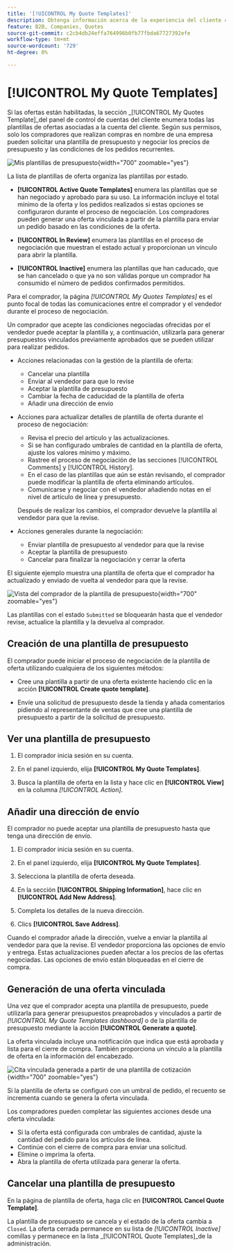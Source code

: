 ```yaml
---
title: '[!UICONTROL My Quote Templates]'
description: Obtenga información acerca de la experiencia del cliente con las plantillas de presupuesto, que está disponible en el panel de cuentas de tienda.
feature: B2B, Companies, Quotes
source-git-commit: c2cb4db24effa764996b0fb77fbda67727392efe
workflow-type: tm+mt
source-wordcount: '729'
ht-degree: 0%

---
```



# [!UICONTROL My Quote Templates]

Si las ofertas están habilitadas, la sección _[!UICONTROL My Quotes Template]_del panel de control de cuentas del cliente enumera todas las plantillas de ofertas asociadas a la cuenta del cliente. Según sus permisos, solo los compradores que realizan compras en nombre de una empresa pueden solicitar una plantilla de presupuesto y negociar los precios de presupuesto y las condiciones de los pedidos recurrentes.

![Mis plantillas de presupuesto](./assets/account-dashboard-quote-templates-list.png){width="700" zoomable="yes"}

La lista de plantillas de oferta organiza las plantillas por estado.

- **[!UICONTROL Active Quote Templates]** enumera las plantillas que se han negociado y aprobado para su uso. La información incluye el total mínimo de la oferta y los pedidos realizados si estas opciones se configuraron durante el proceso de negociación. Los compradores pueden generar una oferta vinculada a partir de la plantilla para enviar un pedido basado en las condiciones de la oferta.

- **[!UICONTROL In Review]** enumera las plantillas en el proceso de negociación que muestran el estado actual y proporcionan un vínculo para abrir la plantilla.

- **[!UICONTROL Inactive]** enumera las plantillas que han caducado, que se han cancelado o que ya no son válidas porque un comprador ha consumido el número de pedidos confirmados permitidos.

Para el comprador, la página *[!UICONTROL My Quotes Templates]* es el punto focal de todas las comunicaciones entre el comprador y el vendedor durante el proceso de negociación.

Un comprador que acepte las condiciones negociadas ofrecidas por el vendedor puede aceptar la plantilla y, a continuación, utilizarla para generar presupuestos vinculados previamente aprobados que se pueden utilizar para realizar pedidos.

- Acciones relacionadas con la gestión de la plantilla de oferta:

   - Cancelar una plantilla
   - Enviar al vendedor para que lo revise
   - Aceptar la plantilla de presupuesto
   - Cambiar la fecha de caducidad de la plantilla de oferta
   - Añadir una dirección de envío

- Acciones para actualizar detalles de plantilla de oferta durante el proceso de negociación:

   - Revisa el precio del artículo y las actualizaciones.
   - Si se han configurado umbrales de cantidad en la plantilla de oferta, ajuste los valores mínimo y máximo.
   - Rastree el proceso de negociación de las secciones [!UICONTROL Comments] y [!UICONTROL History].
   - En el caso de las plantillas que aún se están revisando, el comprador puede modificar la plantilla de oferta eliminando artículos.
   - Comunicarse y negociar con el vendedor añadiendo notas en el nivel de artículo de línea y presupuesto.

  Después de realizar los cambios, el comprador devuelve la plantilla al vendedor para que la revise.

- Acciones generales durante la negociación:

   - Enviar plantilla de presupuesto al vendedor para que la revise
   - Aceptar la plantilla de presupuesto
   - Cancelar para finalizar la negociación y cerrar la oferta

El siguiente ejemplo muestra una plantilla de oferta que el comprador ha actualizado y enviado de vuelta al vendedor para que la revise.

![Vista del comprador de la plantilla de presupuesto](./assets/account-dashboard-my-quote-template-detailed.png){width="700" zoomable="yes"}

Las plantillas con el estado `Submitted` se bloquearán hasta que el vendedor revise, actualice la plantilla y la devuelva al comprador.

## Creación de una plantilla de presupuesto

El comprador puede iniciar el proceso de negociación de la plantilla de oferta utilizando cualquiera de los siguientes métodos:

- Cree una plantilla a partir de una oferta existente haciendo clic en la acción **[!UICONTROL Create quote template]**.

- Envíe una solicitud de presupuesto desde la tienda y añada comentarios pidiendo al representante de ventas que cree una plantilla de presupuesto a partir de la solicitud de presupuesto.

## Ver una plantilla de presupuesto

1. El comprador inicia sesión en su cuenta.

1. En el panel izquierdo, elija **[!UICONTROL My Quote Templates]**.

1. Busca la plantilla de oferta en la lista y hace clic en **[!UICONTROL View]** en la columna _[!UICONTROL Action]_.

## Añadir una dirección de envío

El comprador no puede aceptar una plantilla de presupuesto hasta que tenga una dirección de envío.

1. El comprador inicia sesión en su cuenta.

1. En el panel izquierdo, elija **[!UICONTROL My Quote Templates]**.

1. Selecciona la plantilla de oferta deseada.

1. En la sección **[!UICONTROL Shipping Information]**, hace clic en **[!UICONTROL Add New Address]**.

1. Completa los detalles de la nueva dirección.

1. Clics **[!UICONTROL Save Address]**.

Cuando el comprador añade la dirección, vuelve a enviar la plantilla al vendedor para que la revise. El vendedor proporciona las opciones de envío y entrega. Estas actualizaciones pueden afectar a los precios de las ofertas negociadas. Las opciones de envío están bloqueadas en el cierre de compra.

## Generación de una oferta vinculada

Una vez que el comprador acepta una plantilla de presupuesto, puede utilizarla para generar presupuestos preaprobados y vinculados a partir de *[!UICONTROL My Quote Templates dashboard]* o de la plantilla de presupuesto mediante la acción **[!UICONTROL Generate a quote]**.

La oferta vinculada incluye una notificación que indica que está aprobada y lista para el cierre de compra. También proporciona un vínculo a la plantilla de oferta en la información del encabezado.

![Cita vinculada generada a partir de una plantilla de cotización](./assets/quote-templates-linked-quote.png){width="700" zoomable="yes"}

Si la plantilla de oferta se configuró con un umbral de pedido, el recuento se incrementa cuando se genera la oferta vinculada.

Los compradores pueden completar las siguientes acciones desde una oferta vinculada:

- Si la oferta está configurada con umbrales de cantidad, ajuste la cantidad del pedido para los artículos de línea.
- Continúe con el cierre de compra para enviar una solicitud.
- Elimine o imprima la oferta.
- Abra la plantilla de oferta utilizada para generar la oferta.

## Cancelar una plantilla de presupuesto

En la página de plantilla de oferta, haga clic en **[!UICONTROL Cancel Quote Template]**.

La plantilla de presupuesto se cancela y el estado de la oferta cambia a `Closed`. La oferta cerrada permanece en su lista de *[!UICONTROL Inactive]* comillas y permanece en la lista _[!UICONTROL Quote Templates]_de la administración.




